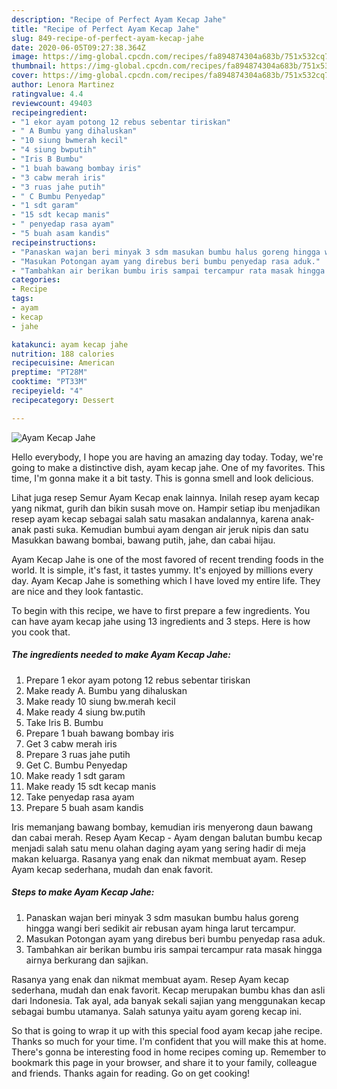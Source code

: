 ```yaml
---
description: "Recipe of Perfect Ayam Kecap Jahe"
title: "Recipe of Perfect Ayam Kecap Jahe"
slug: 849-recipe-of-perfect-ayam-kecap-jahe
date: 2020-06-05T09:27:38.364Z
image: https://img-global.cpcdn.com/recipes/fa894874304a683b/751x532cq70/ayam-kecap-jahe-foto-resep-utama.jpg
thumbnail: https://img-global.cpcdn.com/recipes/fa894874304a683b/751x532cq70/ayam-kecap-jahe-foto-resep-utama.jpg
cover: https://img-global.cpcdn.com/recipes/fa894874304a683b/751x532cq70/ayam-kecap-jahe-foto-resep-utama.jpg
author: Lenora Martinez
ratingvalue: 4.4
reviewcount: 49403
recipeingredient:
- "1 ekor ayam potong 12 rebus sebentar tiriskan"
- " A Bumbu yang dihaluskan"
- "10 siung bwmerah kecil"
- "4 siung bwputih"
- "Iris B Bumbu"
- "1 buah bawang bombay iris"
- "3 cabw merah iris"
- "3 ruas jahe putih"
- " C Bumbu Penyedap"
- "1 sdt garam"
- "15 sdt kecap manis"
- " penyedap rasa ayam"
- "5 buah asam kandis"
recipeinstructions:
- "Panaskan wajan beri minyak 3 sdm masukan bumbu halus goreng hingga wangi beri sedikit air rebusan ayam hinga larut tercampur."
- "Masukan Potongan ayam yang direbus beri bumbu penyedap rasa aduk."
- "Tambahkan air berikan bumbu iris sampai tercampur rata masak hingga airnya berkurang dan sajikan."
categories:
- Recipe
tags:
- ayam
- kecap
- jahe

katakunci: ayam kecap jahe 
nutrition: 188 calories
recipecuisine: American
preptime: "PT28M"
cooktime: "PT33M"
recipeyield: "4"
recipecategory: Dessert

---
```



![Ayam Kecap Jahe](https://img-global.cpcdn.com/recipes/fa894874304a683b/751x532cq70/ayam-kecap-jahe-foto-resep-utama.jpg)

Hello everybody, I hope you are having an amazing day today. Today, we're going to make a distinctive dish, ayam kecap jahe. One of my favorites. This time, I'm gonna make it a bit tasty. This is gonna smell and look delicious.

Lihat juga resep Semur Ayam Kecap enak lainnya. Inilah resep ayam kecap yang nikmat, gurih dan bikin susah move on. Hampir setiap ibu menjadikan resep ayam kecap sebagai salah satu masakan andalannya, karena anak-anak pasti suka. Kemudian bumbui ayam dengan air jeruk nipis dan satu Masukkan bawang bombai, bawang putih, jahe, dan cabai hijau.

Ayam Kecap Jahe is one of the most favored of recent trending foods in the world. It is simple, it's fast, it tastes yummy. It's enjoyed by millions every day. Ayam Kecap Jahe is something which I have loved my entire life. They are nice and they look fantastic.


To begin with this recipe, we have to first prepare a few ingredients. You can have ayam kecap jahe using 13 ingredients and 3 steps. Here is how you cook that.

<!--inarticleads1-->

##### The ingredients needed to make Ayam Kecap Jahe:

1. Prepare 1 ekor ayam potong 12 rebus sebentar tiriskan
1. Make ready  A. Bumbu yang dihaluskan
1. Make ready 10 siung bw.merah kecil
1. Make ready 4 siung bw.putih
1. Take Iris B. Bumbu
1. Prepare 1 buah bawang bombay iris
1. Get 3 cabw merah iris
1. Prepare 3 ruas jahe putih
1. Get  C. Bumbu Penyedap
1. Make ready 1 sdt garam
1. Make ready 15 sdt kecap manis
1. Take  penyedap rasa ayam
1. Prepare 5 buah asam kandis


Iris memanjang bawang bombay, kemudian iris menyerong daun bawang dan cabai merah. Resep Ayam Kecap - Ayam dengan balutan bumbu kecap menjadi salah satu menu olahan daging ayam yang sering hadir di meja makan keluarga. Rasanya yang enak dan nikmat membuat ayam. Resep Ayam kecap sederhana, mudah dan enak favorit. 

<!--inarticleads2-->

##### Steps to make Ayam Kecap Jahe:

1. Panaskan wajan beri minyak 3 sdm masukan bumbu halus goreng hingga wangi beri sedikit air rebusan ayam hinga larut tercampur.
1. Masukan Potongan ayam yang direbus beri bumbu penyedap rasa aduk.
1. Tambahkan air berikan bumbu iris sampai tercampur rata masak hingga airnya berkurang dan sajikan.


Rasanya yang enak dan nikmat membuat ayam. Resep Ayam kecap sederhana, mudah dan enak favorit. Kecap merupakan bumbu khas dan asli dari Indonesia. Tak ayal, ada banyak sekali sajian yang menggunakan kecap sebagai bumbu utamanya. Salah satunya yaitu ayam goreng kecap ini. 

So that is going to wrap it up with this special food ayam kecap jahe recipe. Thanks so much for your time. I'm confident that you will make this at home. There's gonna be interesting food in home recipes coming up. Remember to bookmark this page in your browser, and share it to your family, colleague and friends. Thanks again for reading. Go on get cooking!
